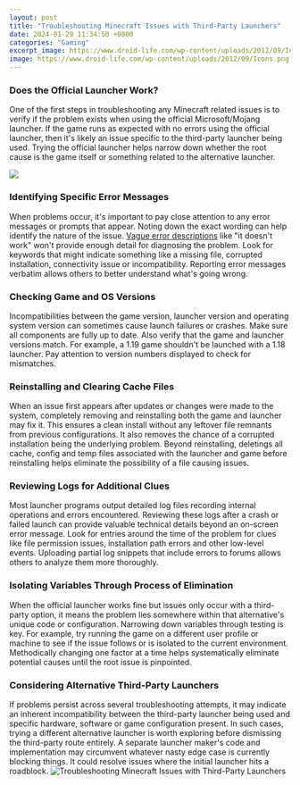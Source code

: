 ```yaml
---
layout: post
title: "Troubleshooting Minecraft Issues with Third-Party Launchers"
date: 2024-01-29 11:34:50 +0000
categories: "Gaming"
excerpt_image: https://www.droid-life.com/wp-content/uploads/2012/09/Icons.png
image: https://www.droid-life.com/wp-content/uploads/2012/09/Icons.png
---
```


### Does the Official Launcher Work?
One of the first steps in troubleshooting any Minecraft related issues is to verify if the problem exists when using the official Microsoft/Mojang launcher. If the game runs as expected with no errors using the official launcher, then it's likely an issue specific to the third-party launcher being used. Trying the official launcher helps narrow down whether the root cause is the game itself or something related to the alternative launcher.

![](https://i.stack.imgur.com/eUVuy.png)
### Identifying Specific Error Messages
When problems occur, it's important to pay close attention to any error messages or prompts that appear. Noting down the exact wording can help identify the nature of the issue. [Vague error descriptions](https://store.fi.io.vn/xmas-holiday-santa-riding-rottweiler-dog-christmas-2) like "it doesn't work" won't provide enough detail for diagnosing the problem. Look for keywords that might indicate something like a missing file, corrupted installation, connectivity issue or incompatibility. Reporting error messages verbatim allows others to better understand what's going wrong.
### Checking Game and OS Versions
Incompatibilities between the game version, launcher version and operating system version can sometimes cause launch failures or crashes. Make sure all components are fully up to date. Also verify that the game and launcher versions match. For example, a 1.19 game shouldn't be launched with a 1.18 launcher. Pay attention to version numbers displayed to check for mismatches.
### Reinstalling and Clearing Cache Files  
When an issue first appears after updates or changes were made to the system, completely removing and reinstalling both the game and launcher may fix it. This ensures a clean install without any leftover file remnants from previous configurations. It also removes the chance of a corrupted installation being the underlying problem. Beyond reinstalling, deletings all cache, config and temp files associated with the launcher and game before reinstalling helps eliminate the possibility of a file causing issues.
### Reviewing Logs for Additional Clues
Most launcher programs output detailed log files recording internal operations and errors encountered. Reviewing these logs after a crash or failed launch can provide valuable technical details beyond an on-screen error message. Look for entries around the time of the problem for clues like file permission issues, installation path errors and other low-level events. Uploading partial log snippets that include errors to forums allows others to analyze them more thoroughly.
### Isolating Variables Through Process of Elimination 
When the official launcher works fine but issues only occur with a third-party option, it means the problem lies somewhere within that alternative's unique code or configuration. Narrowing down variables through testing is key. For example, try running the game on a different user profile or machine to see if the issue follows or is isolated to the current environment. Methodically changing one factor at a time helps systematically eliminate potential causes until the root issue is pinpointed.
### Considering Alternative Third-Party Launchers
If problems persist across several troubleshooting attempts, it may indicate an inherent incompatibility between the third-party launcher being used and specific hardware, software or game configuration present. In such cases, trying a different alternative launcher is worth exploring before dismissing the third-party route entirely. A separate launcher maker's code and implementation may circumvent whatever nasty edge case is currently blocking things. It could resolve issues where the initial launcher hits a roadblock.
![Troubleshooting Minecraft Issues with Third-Party Launchers](https://www.droid-life.com/wp-content/uploads/2012/09/Icons.png)